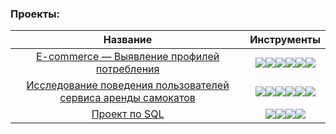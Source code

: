 ###  Проекты:
| Название | Инструменты |
| :--------: | :-------: |
|[E-commerce — Выявление профилей потребления](https://github.com/Maryska-I/Yandex_Practicum_projects/tree/main/e-commerce) |<img src="https://img.shields.io/badge/Python-3776AB?style=for-the-badge&logo=python&logoColor=white"/><img src="https://img.shields.io/badge/Pandas-150458?style=for-the-badge&logo=pandas&logoColor=white"/><img src="https://img.shields.io/badge/Seaborn-5C88C4?style=for-the-badge"/><img src="https://img.shields.io/badge/Matplotlib-black?style=for-the-badge&logo=matplotlib&logoColor=white"/><img src="https://img.shields.io/badge/scikit--learn-F7931E?style=for-the-badge&logo=scikit-learn&logoColor=white"/><img src="https://img.shields.io/badge/SciPy-8CAAE6?style=for-the-badge&logo=scipy&logoColor=white"/>|
|[Исследование поведения пользователей сервиса аренды самокатов](https://github.com/Maryska-I/Yandex_Practicum_projects/tree/main/user_behavior) |<img src="https://img.shields.io/badge/Python-3776AB?style=for-the-badge&logo=python&logoColor=white"/><img src="https://img.shields.io/badge/Pandas-150458?style=for-the-badge&logo=pandas&logoColor=white"/><img src="https://img.shields.io/badge/NumPy-013243?style=for-the-badge&logo=numpy&logoColor=white"/><img src="https://img.shields.io/badge/Matplotlib-black?style=for-the-badge&logo=matplotlib&logoColor=white"/><img src="https://img.shields.io/badge/Seaborn-5C88C4?style=for-the-badge"/><img src="https://img.shields.io/badge/SciPy-8CAAE6?style=for-the-badge&logo=scipy&logoColor=white"/>|
|[Проект по SQL](https://github.com/Maryska-I/Yandex_Practicum_projects/tree/main/project_SQL) |<img src="https://img.shields.io/badge/Python-3776AB?style=for-the-badge&logo=python&logoColor=white"/><img src="https://img.shields.io/badge/Pandas-150458?style=for-the-badge&logo=pandas&logoColor=white"/><img src="https://img.shields.io/badge/SQLAlchemy-D71F00?style=for-the-badge&logo=sqlalchemy&logoColor=white"/><img src="https://img.shields.io/badge/SQL-4479A1?style=for-the-badge&logo=postgresql&logoColor=white"/>|  
